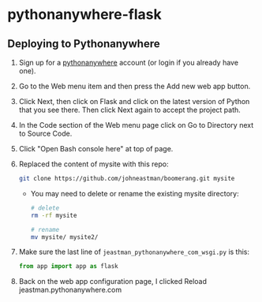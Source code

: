 # pythonanywhere-flask

## Deploying to Pythonanywhere

1. Sign up for a [pythonanywhere](https://www.pythonanywhere.com) account (or login if you already have one).
1. Go to the Web menu item and then press the Add new web app button.
1. Click Next, then click on Flask and click on the latest version of Python that you see there. Then click Next again to accept the project path.
1. In the Code section of the Web menu page click on Go to Directory next to Source Code.
1. Click "Open Bash console here" at top of page.
1. Replaced the content of mysite with this repo:

    ```bash
    git clone https://github.com/johneastman/boomerang.git mysite
    ```

    - You may need to delete or rename the existing mysite directory:

        ```bash
        # delete
        rm -rf mysite

        # rename
        mv mysite/ mysite2/
        ```

1. Make sure the last line of `jeastman_pythonanywhere_com_wsgi.py` is this:
    ```python
    from app import app as flask
    ```
1. Back on the web app configuration page, I clicked Reload jeastman.pythonanywhere.com
